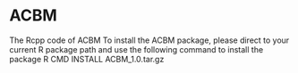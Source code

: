 # ACBM
The Rcpp code of ACBM
To install the ACBM package, please direct to your current R package path and use the following command to install the package
R CMD INSTALL ACBM_1.0.tar.gz
